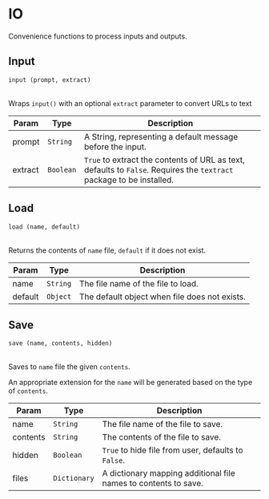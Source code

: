 # IO

Convenience functions to process inputs and outputs.

## Input

`input (prompt, extract)` <br/><br/>

Wraps `input()` with an optional `extract` parameter to convert URLs to text

| Param | Type | Description |
| --- | --- | --- |
| prompt | <code>String</code> | A String, representing a default message before the input. |
| extract | <code>Boolean</code> | `True` to extract the contents of URL as text, defaults to `False`. Requires the `textract` package to be installed.

## Load

`load (name, default)` <br/><br/>

Returns the contents of `name` file, `default` if it does not exist.

| Param | Type | Description |
| --- | --- | --- |
| name | <code>String</code> | The file name of the file to load. |
| default | <code>Object</code> | The default object when file does not exists. |

## Save

`save (name, contents, hidden)` <br/><br/>

Saves to `name` file the given `contents`.

An appropriate extension for the `name` will be generated based on the type of `contents`.

| Param | Type | Description |
| --- | --- | --- |
| name | <code>String</code> | The file name of the file to save. |
| contents | <code>String</code> | The contents of the file to save. |
| hidden | <code>Boolean</code> | `True` to hide file from user, defaults to `False`.
| files | <code>Dictionary</code> | A dictionary mapping additional file names to contents to save.
